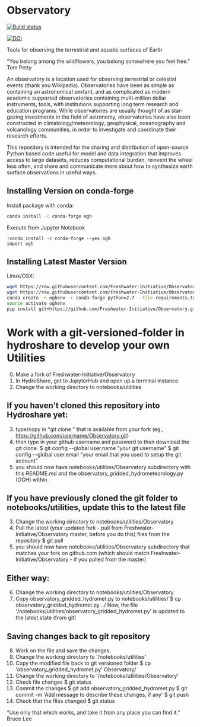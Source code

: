 # Observatory
[![Build status](https://travis-ci.org/Freshwater-Initiative/Observatory.svg?branch=master)](https://travis-ci.org/Freshwater-Initiative/Observatory)

[![DOI](https://zenodo.org/badge/107733338.svg)](https://zenodo.org/badge/latestdoi/107733338)

Tools for observing the terrestrial and aquatic surfaces of Earth 

"You belong among the wildflowers, you belong somewhere you feel free." Tom Petty

An observatory is a location used for observing terrestrial or celestial events (thank you Wikipedia). Observatories have been as simple as containing an astronomical sextant, and as complicated as modern academic supported observatories containing multi-million dollar instruments, tools, with institutions supporting long term research and education programs.  While observatories are usually thought of as star-gazing investments in the field of astronomy, observatories have also been constructed in climatology/meteorology, geophysical, oceanography and volcanology communities, in order to investigate and coordinate their research efforts.  

This repository is intended for the sharing and distribution of open-source Python based code useful for model and data integration that improves access to large datasets, reduces computational burden, reinvent the wheel less often, and share and communicate more about how to synthesize earth surface observations in useful ways.

## Installing Version on conda-forge
Install package with conda:

```bash
conda install -c conda-forge ogh
```

Execute from Jupyter Notebook

```
!conda install -c conda-forge --yes ogh
import ogh
```

## Installing Latest Master Version

Linux/OSX:

```bash
wget https://raw.githubusercontent.com/Freshwater-Initiative/Observatory/master/requirements.txt
wget https://raw.githubusercontent.com/Freshwater-Initiative/Observatory/master/requirements-dev.txt
conda create -n oghenv -c conda-forge python=2.7 --file requirements.txt --file requirements-dev.txt
source activate oghenv
pip install git+https://github.com/Freshwater-Initiative/Observatory.git
```

# Work with a git-versioned-folder in hydroshare to develop your own Utilities
0) Make a fork of Freshwater-Initiative/Observatory
1) In HydroShare, get to JupyterHub and open up a terminal instance.
2) Change the working directory to notebooks/utilities
## If you haven't cloned this repository into Hydroshare yet:
3) type/copy in "git clone <github link>" that is available from your fork (eg., https://github.com/username/Observatory.git)
4) then type in your github username and password to then download the git clone.
  $ git config --global user.name "your git username"
  $ git config --global user.email "your email that you used to setup the git account"
5) you should now have notebooks/utilities/Observatory subdirectory with this README.md and the observatory_gridded_hydrometeorology.py (OGH) within.
## If you have previously cloned the git folder to notebooks/utilities, update this to the latest file
3) Change the working directory to notebooks/utilities/Observatory
4) Pull the latest (your updated fork - pull from Freshwater-Initiative/Observatory master, before you do this) files from the repository
  $ git pull
5) you should now have notebooks/utilities/Observatory subdirectory that matches your fork on github.com (which should match Freshwater-Initiative/Observatory - if you pulled from the master)
## Either way:
6) Change the working directory to notebooks/utilities/Observatory
7) Copy observatory_gridded_hydromet.py to notebooks/utilities/
  $ cp observatory_gridded_hydromet.py ../
  Now, the file '/notebooks/utilities/observatory_gridded_hydromet.py' is updated to the latest state (from git) 

## Saving changes back to git repository

8) Work on the file and save the changes.
9) Change the working directory to '/notebooks/utilities'
10) Copy the modified file back to git versioned folder
  $ cp 'observatory_gridded_hydromet.py' Observatory/
11) Change the working directory to '/notebooks/utilities/Observatory'
12) Check file changes 
  $ git status
13) Commit the changes
  $ git add observatory_gridded_hydromet.py
  $ git commit -m 'Add message to describe these changes, if any'
  $ git push
14) Check that the files changed
  $ git status

 “Use only that which works, and take it from any place you can find it.” Bruce Lee
